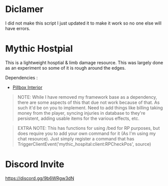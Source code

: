 # Diclamer
I did not make this script I just updated it to make it work so no one else will have errors.

# Mythic Hostpial
This is a lightweight hosptial & limb damage resource. This was largely done as an experiment so some of it is rough around the edges.

Dependencies :
- [Pillbox Interior](https://forum.fivem.net/t/release-pillbox-hospital-by-jobscraft/209288)


> NOTE: While I have removed my framework base as a dependency, there are some aspects of this that due not work because of that. As such it'd be on you to implement. Need to add things like billing taking money from the player, syncing injuries in database to they're persistent, adding usable items for the various effects, etc.

> EXTRA NOTE: This has functions for using /bed for RP purposes, but does require you to add your own command for it (As I'm using my chat resource). Just simply register a command that has TriggerClientEvent('mythic_hospital:client:RPCheckPos', source)

# Discord Invite
https://discord.gg/9b6WRgw3dN
